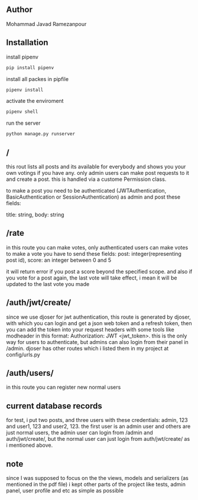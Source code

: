 
## Author
Mohammad Javad Ramezanpour

## Installation


install pipenv
```bash
pip install pipenv
```

install all packes in pipfile
```bash
pipenv install
```

activate the enviroment
```bash
pipenv shell
```

run the server
```bash
python manage.py runserver
```

## /

this rout lists all posts and its available for everybody
and shows you your own votings if you have any.
only admin users can make post requests to it and create a post.
this is handled via a custome Permission class.

to make a post you need to be authenticated (JWTAuthentication, BasicAuthentication or SessionAuthentication) as admin and post these fields:

title: string,
body: string

## /rate
in this route you can make votes,
only authenticated users can make votes
to make a vote you have to send these fields:
post: integer(representing post id), score: an integer between 0 and 5

it will return error if you post a score beyond the specified scope. and also if you vote for a post again, the last vote will take effect, i mean it will be updated to the last vote you made


## /auth/jwt/create/
since we use djoser for jwt authentication, this route is generated by djoser, with which you can login and get a json web token and a refresh token, then you can add the token into your request headers with some tools like modheader in this format:
Authorization: JWT <jwt_token>. this is the only way for users to authenticate, but admins can also login from their panel in /admin. djoser has other routes which i listed them in my project at config/urls.py

## /auth/users/
in this route you can register new normal users

## current database records
for test, i put two posts, and three users with these credentials: admin, 123 and user1, 123 and user2, 123. the first user is an admin user and others are just normal users, the admin user can login from /admin and auth/jwt/create/, but the normal user can just login from auth/jwt/create/ as i mentioned above.

## note
since I was supposed to focus on the the views, models and serializers (as mentioned in the pdf file) i kept other parts of the project like tests, admin panel, user profile and etc as simple as possible